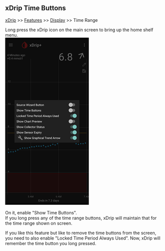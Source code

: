 ## xDrip Time Buttons  
[xDrip](../README.md) >> [Features](./Features_page.md) >> [Display](./Display/Display.md) >> Time Range  
  
Long press the xDrip icon on the main screen to bring up the home shelf menu.  
![](./images/home_shelf.png)  
  
On it, enable "Show Time Buttons".  
If you long press any of the time range buttons, xDrip will maintain that for the time range shown on screen.  
  
If you like this feature but like to remove the time buttons from the screen, you need to also enable "Locked Time Period Always Used".  Now, xDrip will remember the time button you long pressed.  
  
